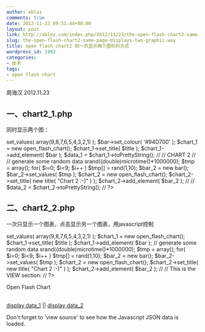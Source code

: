 ```yaml
---
author: abloz
comments: true
date: 2012-11-23 09:51:44+00:00
layout: post
link: http://abloz.com/index.php/2012/11/23/the-open-flash-chart2-same-page-displays-two-graphic-way/
slug: the-open-flash-chart2-same-page-displays-two-graphic-way
title: open flash chart2 同一页显示两个图形的方式
wordpress_id: 1982
categories:
- 技术
tags:
- open flash chart
---
```


周海汉
2012.11.23


## **一、chart2_1.php**


同时显示两个图：

<?php

include 'openflash/php-ofc-library/open-flash-chart.php';

$title = new title( date("D M d Y") );

$bar = new bar();
$bar->set_values( array(9,8,7,6,5,4,3,2,1) );
$bar->set_colour( '#94D700' );

$chart_1 = new open_flash_chart();
$chart_1->set_title( $title );
$chart_1->add_element( $bar );
$data_1 = $chart_1->toPrettyString();
//
// CHART 2
//
// generate some random data
srand((double)microtime()*1000000);

$tmp = array();
for( $i=0; $i<9; $i++ )
$tmp[] = rand(1,10);

$bar_2 = new bar();
$bar_2->set_values( $tmp );

$chart_2 = new open_flash_chart();
$chart_2->set_title( new title( "Chart 2 :-)" ) );
$chart_2->add_element( $bar_2 );
//
//
$data_2 = $chart_2->toPrettyString();
//
?>
<html>
<head>
<script type="text/javascript" src="js/json/json2.js"></script>
<script type="text/javascript" src="js/swfobject.js"></script>
<script type="text/javascript">

var data_1 = <?php echo $data_1;?>

//
// to help debug:
//
// alert(JSON.stringify(data_1));

var data_2 = <?php echo $data_2;?>
/*

don't forget to include the JSON JS library :-) ^^

*/

swfobject.embedSWF(
"open-flash-chart.swf", "div_chart_1",
"300", "300", "9.0.0", "expressInstall.swf",
{"get-data":"get_data_1"} );

swfobject.embedSWF(
"open-flash-chart.swf", "div_chart_2",
"450", "300", "9.0.0", "expressInstall.swf",
{"get-data":"get_data_2"} );
function ofc_ready()
{
alert('ofc_ready');
}
function get_data_1()
{
alert( 'reading data 1' );
return JSON.stringify(data_1);
}

function get_data_2()
{
alert( 'reading data 2' );
alert(JSON.stringify(data_2));
}
</script>
</head>
<body>
<div id="div_chart_1"></div>
<div id="div_chart_2"></div>
</body>
</html>


## 二、chart2_2.php


一次只显示一个图表，点击显示另一个图表，用javascript控制

<?php
//
// This is the MODEL section:
//
include 'openflash/php-ofc-library/open-flash-chart.php';

$title = new title( date("D M d Y") );

$bar = new bar();
$bar->set_values( array(9,8,7,6,5,4,3,2,1) );

$chart_1 = new open_flash_chart();
$chart_1->set_title( $title );
$chart_1->add_element( $bar );
// generate some random data
srand((double)microtime()*1000000);

$tmp = array();
for( $i=0; $i<9; $i++ )
$tmp[] = rand(1,10);

$bar_2 = new bar();
$bar_2->set_values( $tmp );

$chart_2 = new open_flash_chart();
$chart_2->set_title( new title( "Chart 2 :-)" ) );
$chart_2->add_element( $bar_2 );
//
// This is the VIEW section:
//

?>

<html>
<head>

<script type="text/javascript" src="js/json/json2.js"></script>
<script type="text/javascript" src="js/swfobject.js"></script>
<script type="text/javascript">
swfobject.embedSWF("open-flash-chart.swf", "my_chart", "350", "200", "9.0.0");
</script>

<script type="text/javascript">

function ofc_ready()
{
alert('ofc_ready');
}

function open_flash_chart_data()
{
alert( 'reading data' );
return JSON.stringify(data_1);
}

function load_1()
{
tmp = findSWF("my_chart");
x = tmp.load( JSON.stringify(data_1) );
}

function load_2()
{
alert("loading data_2");
tmp = findSWF("my_chart");
x = tmp.load( JSON.stringify(data_2) );
}

function findSWF(movieName) {
if (navigator.appName.indexOf("Microsoft")!= -1) {
return window[movieName];
} else {
return document[movieName];
}
}

var data_1 = <?php echo $chart_1->toPrettyString(); ?>;
var data_2 = <?php echo $chart_2->toPrettyString(); ?>;

</script>
</head>
<body>

<p>Open Flash Chart</p>

<div id="my_chart"></div>
<br>
<a href="javascript:load_1()">display data_1</a> || <a href="javascript:load_2()">display data_2</a>
<p>
Don't forget to 'view source' to see how the Javascript JSON data is loaded.
</p>
</body>
</html>
